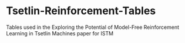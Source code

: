 # Tsetlin-Reinforcement-Tables
Tables used in the Exploring the Potential of Model-Free Reinforcement Learning in Tsetlin Machines paper for ISTM
